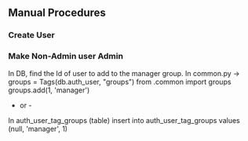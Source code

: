 ## Manual Procedures

### Create User

### Make Non-Admin user Admin

In DB, find the Id of user to add to the manager group.
In  common.py -> groups = Tags(db.auth_user, "groups")
from .common import groups
groups.add(1, 'manager')

- or -

In auth_user_tag_groups (table)
insert into auth_user_tag_groups values (null, 'manager', 1)
